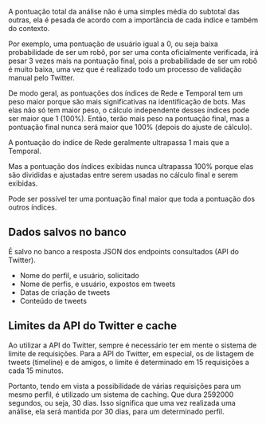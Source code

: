 A pontuação total da análise não é uma simples média do subtotal das outras, ela é pesada de acordo com a importância de cada índice e também do contexto.

Por exemplo, uma pontuação de usuário igual a 0, ou seja baixa probabilidade de ser um robô, por ser uma conta oficialmente verificada, irá pesar 3 vezes mais na pontuação final, pois a probabilidade de ser um robô é muito baixa, uma vez que é realizado todo um processo de validação manual pelo Twitter.

De modo geral, as pontuações dos índices de Rede e Temporal tem um peso maior porque são mais significativas na identificação de bots. Mas elas não só tem maior peso, o cálculo independente desses índices pode ser maior que 1 (100%). Então, terão mais peso na pontuação final, mas a pontuação final nunca será maior que 100% (depois do ajuste de cálculo).

A pontuação do índice de Rede geralmente ultrapassa 1 mais que a Temporal.

Mas a pontuação dos índices exibidas nunca ultrapassa 100% porque elas são divididas e ajustadas entre serem usadas no cálculo final e serem exibidas.

Pode ser possível ter uma pontuação final maior que toda a pontuação dos outros índices.

## Dados salvos no banco

É salvo no banco a resposta JSON dos endpoints consultados (API do Twitter).

* Nome do perfil, e usuário, solicitado
* Nome de perfis, e usuário, expostos em tweets
* Datas de criação de tweets
* Conteúdo de tweets

## Limites da API do Twitter e cache

Ao utilizar a API do Twitter, sempre é necessário ter em mente o sistema de limite de requisições. Para a API do Twitter, em especial, os de listagem de tweets (timeline) e de amigos, o limite é determinado em 15 requisições a cada 15 minutos.<br>

Portanto, tendo em vista a possibilidade de várias requisições para um mesmo perfil, é utilizado um sistema de caching. Que dura 2592000 segundos, ou seja, 30 dias. Isso significa que uma vez realizada uma análise, ela será mantida por 30 dias, para um determinado perfil.
